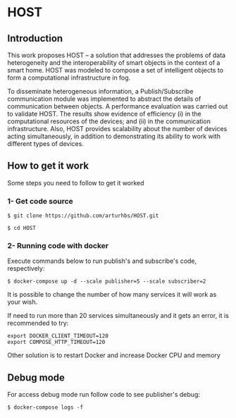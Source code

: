 # HOST

## Introduction
This work proposes HOST – a solution that addresses the problems of data heterogeneity and the interoperability of smart objects in the context of a smart home. HOST was modeled to compose a set of intelligent objects to form a computational infrastructure in fog.

 To disseminate heterogeneous information, a Publish/Subscribe communication module was implemented to abstract the details of communication between objects. A performance evaluation was carried out to validate HOST. The results show evidence of efficiency (i) in the computational resources of the devices; and (ii) in the communication infrastructure. Also, HOST provides scalability about the number of devices acting simultaneously, in addition to demonstrating its ability to work with different types of devices.




## How to get it work
Some steps you need to follow to get it worked 

### 1- Get code source

```
$ git clone https://github.com/arturhbs/HOST.git
```
```
$ cd HOST
```

### 2- Running code with docker 
Execute commands below to run publish's and subscribe's code, respectively:

```
$ docker-compose up -d --scale publisher=5 --scale subscriber=2
```

It is possible to change the number of how many services it will work as your wish.

If need to run more than 20 services simultaneously and it gets an error, it is recommended to try:

```
export DOCKER_CLIENT_TIMEOUT=120
export COMPOSE_HTTP_TIMEOUT=120
```

Other solution is to restart Docker and increase Docker CPU and memory

## Debug mode
For access debug mode run follow code to see publisher's debug:

```
$ docker-compose logs -f 
```